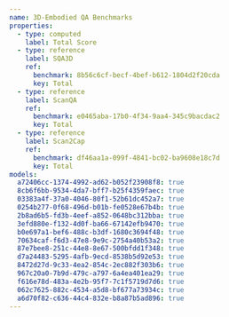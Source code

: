 ```yaml
---
name: 3D-Embodied QA Benchmarks
properties:
  - type: computed
    label: Total Score
  - type: reference
    label: SQA3D
    ref:
      benchmark: 8b56c6cf-becf-4bef-b612-1804d2f20cda
      key: Total
  - type: reference
    label: ScanQA
    ref:
      benchmark: e0465aba-17b0-4f34-9aa4-345c9bacdac2
      key: Total
  - type: reference
    label: Scan2Cap
    ref:
      benchmark: df46aa1a-099f-4841-bc02-ba9608e18c7d
      key: Total
models:
  a72406cc-1374-4992-ad62-b052f23908f8: true
  8cb6f6bb-9534-4da7-bff7-b25f4359faec: true
  03383a4f-37a0-4046-80f1-52b61dc452a7: true
  0254b277-0f68-496d-b01b-fe0528e67b4b: true
  2b8ad6b5-fd3b-4eef-a852-0648bc312bba: true
  3efd880e-f132-4d0f-ba66-67142efb9470: true
  b0e697a1-bef6-488c-b3df-1680c3694f48: true
  70634caf-f6d3-47e8-9e9c-2754a40b53a2: true
  87e7bee8-251c-44e8-8e67-500bfdd1f348: true
  d7a24483-5295-4afb-9ecd-8538b5d92e53: true
  8472d27d-9c33-4ea2-854c-2ec882f303b6: true
  967c20a0-7b9d-479c-a797-6a4ea401ea29: true
  f616e78d-483a-4e2b-95f7-7c1f5719d7d6: true
  062c7625-882c-4534-a5d8-bf677a73934c: true
  a6d70f82-c636-44c4-832e-b8a87b5ad896: true
---
```

